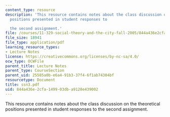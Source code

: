 ```yaml
---
content_type: resource
description: 'This resource contains notes about the class discussion on the theoretical
  positions presented in student responses to

  the second assignment.'
file: /courses/11-329-social-theory-and-the-city-fall-2005/844a436e2cfa149903dba9128e439002_ssn3.pdf
file_size: 18941
file_type: application/pdf
learning_resource_types:
- Lecture Notes
license: https://creativecommons.org/licenses/by-nc-sa/4.0/
ocw_type: OCWFile
parent_title: Lecture Notes
parent_type: CourseSection
parent_uid: 25585a0b-e6a4-91b3-37f4-6f1ab74304bf
resourcetype: Document
title: ssn3.pdf
uid: 844a436e-2cfa-1499-03db-a9128e439002
---
```

This resource contains notes about the class discussion on the theoretical positions presented in student responses to
the second assignment.